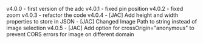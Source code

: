 v4.0.0 - first version of the adc
v4.0.1 - fixed pin position
v4.0.2 - fixed zoom
v4.0.3 - refactor the code
v4.0.4 - [JAC] Add height and width properties to store in JSON
         - [JAC] Changed Image Path to string instead of image selection
v4.0.5 - [JAC] Add option for crossOrigin="anonymous" to prevent CORS errors for image on different domain
